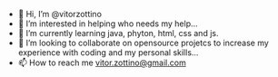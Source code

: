 - 👋 Hi, I’m @vitorzottino
- 👀 I’m interested in helping who needs my help...
- 🌱 I’m currently learning java, phyton, html, css and js.
- 💞️ I’m looking to collaborate on opensource projetcs to increase my experience with coding and my personal skills...
- 📫 How to reach me vitor.zottino@gmail.com

<!---
vitorzottino/vitorzottino is a ✨ special ✨ repository because its `README.md` (this file) appears on your GitHub profile.
You can click the Preview link to take a look at your changes.
--->
